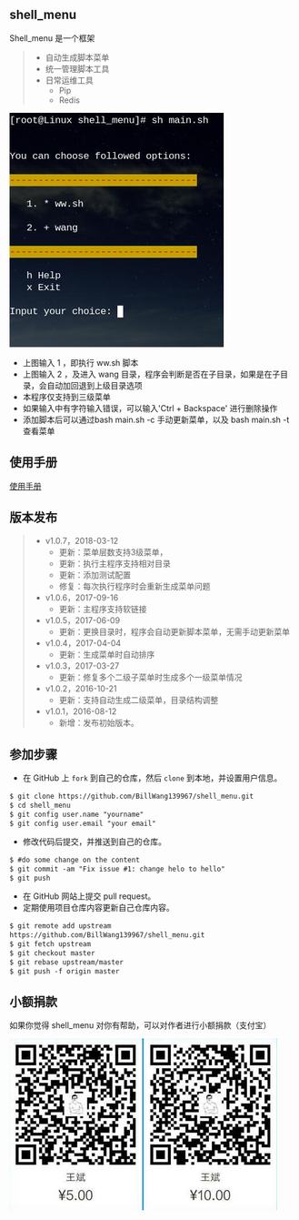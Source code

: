 ## shell_menu

Shell_menu 是一个框架

> * 自动生成脚本菜单
> * 统一管理脚本工具
> * 日常运维工具
>   * Pip 
>   * Redis

![Screenshot](images/menu.jpg)

* 上图输入 1 ，即执行 ww.sh 脚本
* 上图输入 2 ，及进入 wang 目录，程序会判断是否在子目录，如果是在子目录，会自动加回退到上级目录选项
* 本程序仅支持到三级菜单
* 如果输入中有字符输入错误，可以输入'Ctrl + Backspace' 进行删除操作
* 添加脚本后可以通过bash main.sh -c 手动更新菜单，以及 bash main.sh -t 查看菜单

## 使用手册

[使用手册](https://github.com/BillWang139967/shell_menu/wiki)

## 版本发布

> * v1.0.7，2018-03-12
>   * 更新：菜单层数支持3级菜单，
>   * 更新：执行主程序支持相对目录
>   * 更新：添加测试配置
>   * 修复：每次执行程序时会重新生成菜单问题
> * v1.0.6，2017-09-16
>   * 更新：主程序支持软链接
> * v1.0.5，2017-06-09 
>   * 更新：更换目录时，程序会自动更新脚本菜单，无需手动更新菜单
> * v1.0.4，2017-04-04
>   * 更新：生成菜单时自动排序
> * v1.0.3，2017-03-27
>   * 更新：修复多个二级子菜单时生成多个一级菜单情况
> * v1.0.2，2016-10-21
>   * 更新：支持自动生成二级菜单，目录结构调整
> * v1.0.1，2016-08-12
>   * 新增：发布初始版本。

## 参加步骤

* 在 GitHub 上 `fork` 到自己的仓库，然后 `clone` 到本地，并设置用户信息。
```
$ git clone https://github.com/BillWang139967/shell_menu.git
$ cd shell_menu
$ git config user.name "yourname"
$ git config user.email "your email"
```
* 修改代码后提交，并推送到自己的仓库。
```
$ #do some change on the content
$ git commit -am "Fix issue #1: change helo to hello"
$ git push
```
* 在 GitHub 网站上提交 pull request。
* 定期使用项目仓库内容更新自己仓库内容。
```
$ git remote add upstream https://github.com/BillWang139967/shell_menu.git
$ git fetch upstream
$ git checkout master
$ git rebase upstream/master
$ git push -f origin master
```
## 小额捐款

如果你觉得 shell_menu 对你有帮助，可以对作者进行小额捐款（支付宝）

![Screenshot](images/5.jpg)

